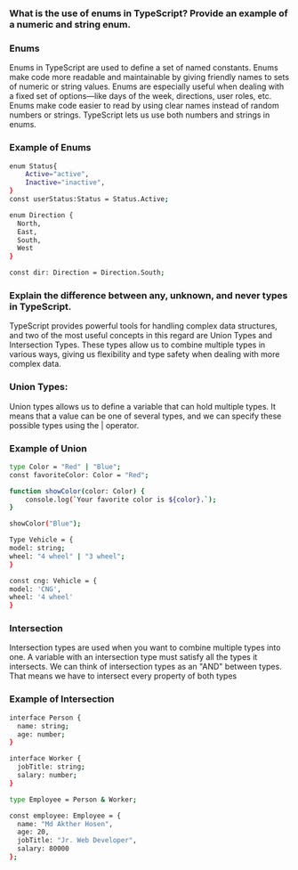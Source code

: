 ### What is the use of enums in TypeScript? Provide an example of a numeric and string enum.

### Enums

Enums in TypeScript are used to define a set of named constants. Enums make code more readable and maintainable by giving friendly names to sets of numeric or string values. Enums are especially useful when dealing with a fixed set of options—like days of the week, directions, user roles, etc.
Enums make code easier to read by using clear names instead of random numbers or strings. TypeScript lets us use both numbers and strings in enums.

### Example of Enums

```bash
enum Status{
    Active="active",
    Inactive="inactive",
}
const userStatus:Status = Status.Active;

enum Direction {
  North,
  East,
  South,
  West
}

const dir: Direction = Direction.South;

```

### Explain the difference between any, unknown, and never types in TypeScript.

TypeScript provides powerful tools for handling complex data structures, and two of the most useful concepts in this regard are Union Types and Intersection Types. These types allow us to combine multiple types in various ways, giving us flexibility and type safety when dealing with more complex data.

### Union Types:

Union types allows us to define a variable that can hold multiple types. It means that a value can be one of several types, and we can specify these possible types using the | operator.

### Example of Union

```bash
type Color = "Red" | "Blue";
const favoriteColor: Color = "Red";

function showColor(color: Color) {
    console.log(`Your favorite color is ${color}.`);
}

showColor("Blue");

Type Vehicle = {
model: string;
wheel: "4 wheel" | "3 wheel";
}

const cng: Vehicle = {
model: 'CNG',
wheel: '4 wheel'
}

```

### Intersection

Intersection types are used when you want to combine multiple types into one. A variable with an intersection type must satisfy all the types it intersects. We can think of intersection types as an "AND" between types. That means we have to intersect every property of both types

### Example of Intersection

```bash
interface Person {
  name: string;
  age: number;
}

interface Worker {
  jobTitle: string;
  salary: number;
}

type Employee = Person & Worker;

const employee: Employee = {
  name: "Md Akther Hosen",
  age: 20,
  jobTitle: "Jr. Web Developer",
  salary: 80000
};

```
